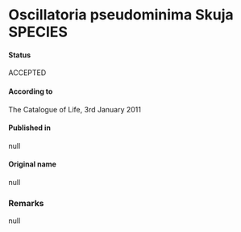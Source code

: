 # Oscillatoria pseudominima Skuja SPECIES

#### Status
ACCEPTED

#### According to
The Catalogue of Life, 3rd January 2011

#### Published in
null

#### Original name
null

### Remarks
null